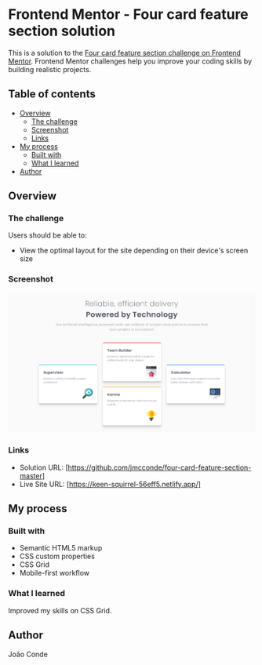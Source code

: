 # Frontend Mentor - Four card feature section solution

This is a solution to the [Four card feature section challenge on Frontend Mentor](https://www.frontendmentor.io/challenges/four-card-feature-section-weK1eFYK). Frontend Mentor challenges help you improve your coding skills by building realistic projects. 

## Table of contents

- [Overview](#overview)
  - [The challenge](#the-challenge)
  - [Screenshot](#screenshot)
  - [Links](#links)
- [My process](#my-process)
  - [Built with](#built-with)
  - [What I learned](#what-i-learned)
- [Author](#author)

## Overview

### The challenge

Users should be able to:

- View the optimal layout for the site depending on their device's screen size

### Screenshot

![](./screenshot.png)

### Links

- Solution URL: [https://github.com/jmcconde/four-card-feature-section-master]
- Live Site URL: [https://keen-squirrel-56eff5.netlify.app/]

## My process

### Built with

- Semantic HTML5 markup
- CSS custom properties
- CSS Grid
- Mobile-first workflow

### What I learned

Improved my skills on CSS Grid.

## Author

João Conde